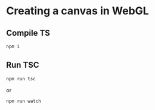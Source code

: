 # Creating a canvas in WebGL

## Compile TS

```bash
npm i
```

## Run TSC

```bash
npm run tsc
```

or

```bash
npm run watch
```
